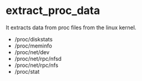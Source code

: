 extract_proc_data
=================

It extracts data from proc files from the linux kernel.

* /proc/diskstats
* /proc/meminfo
* /proc/net/dev
* /proc/net/rpc/nfsd
* /proc/net/rpc/nfs
* /proc/stat
